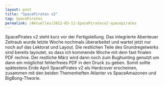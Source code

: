 ```yaml
---
layout: post
title: "SpacePirates v2"
tag: SpacePirates
permalink: /Aktuelles/2012-03-11-SpacePiratesv2-spacepirates
---
```



SpacePirates v2 steht kurz vor der Fertigstellung. Das integrierte Abenteuer Zeitraub wurde letzte Woche nochmals überarbeitet und wartet jetzt nur noch auf das Lektorat und Layout. Die restlichen Teile des Grundregelwerks sind bereits layoutet, so dass ich kommende Woche mit dem fast finalen PDF rechne. Der restliche März wird dann noch zum Bughunting genutzt um dann ein möglichst fehlerfreies PDF in den Druck zu geben. Somit sollte spätestens Ende April SpacePirates v2 als Hardcover erscheinen, zusammen mit den beiden Themenheften Atlanter vs SpaceAmazonen und BigBong-Theorie.
